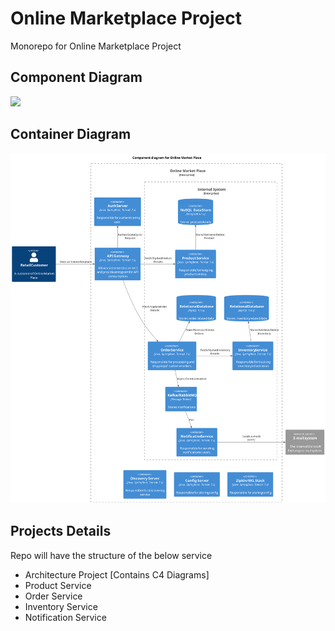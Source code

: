 # Online Marketplace Project
Monorepo for Online Marketplace Project 

## Component Diagram
![]([https://github.com/bhargrah/online-marketplace-project-ws/blob/main/marketplace-architecture-ms/src/adr/enterprise-system_sontext_diagram_for_online_market_place.svg](https://github.com/bhargrah/online-marketplace-project-ws/blob/main/architecture-docs/src/adr/enterpise-component_diagram_for_online_market_place.svg))

## Container Diagram
![](https://github.com/bhargrah/online-marketplace-project-ws/blob/main/marketplace-architecture-ms/src/adr/enterpise-component_diagram_for_online_market_place.svg)

## Projects Details

Repo will have the structure of the below service

- Architecture Project [Contains C4 Diagrams]
- Product Service 
- Order Service
- Inventory Service
- Notification Service
